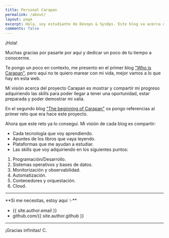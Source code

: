 ```yaml
---
title: Personal Carapan
permalink: /about/
layout: page
excerpt: Hola, soy estudiante de Devops & SysOps. Este blog va acerca de mi camino hacia el mundo Cloud.
comments: false
---
```


¡Hola!

Muchas gracias por pasarte por aquí y dedicar un poco de tu tiempo a conocerme.

Te pongo un poco en contexto, me presento en el primer blog <a href="https://misscarapan.dev/who-is-carapan/" target="_blank" rel="nofollow">"Who is Carapan"</a>, pero aquí no te quiero marear con mi vida, mejor vamos a lo que hay en esta web. 

Mi visión acerca del proyecto Carapan es mostrar y compartir mi progreso adquiriendo las skills para poder llegar a tener una oportunidad, estar preparada y poder demostrar mi valía.

En el segundo blog  <a href="https://misscarapan.dev/beginning-of-carapan//" target="_blank" rel="nofollow">"The beginning of Carapan"</a>  os pongo referencias al primer reto que era hace este proyecto. 

Ahora que este reto ya lo conseguí. Mi visión de cada blog es compartir:
- Cada tecnología que voy aprendiendo.
- Apuntes de los libros que vaya leyendo.
- Plataformas que me ayudan a estudiar.
- Las skills que voy adquiriendo en los siguientes puntos:

1. Programación/Desarrollo.
2. Sistemas operativos y bases de datos.
3. Monitorización y observabilidad.
4. Automatización.
5. Contenedores y orquestación.
6. Cloud. 

<hr>
**Si me necesitas, estoy aquí ✨**
 
- {{ site.author.email }}
- github.com/{{ site.author.github }}

<hr>
¡Gracias infinitas!
    C.